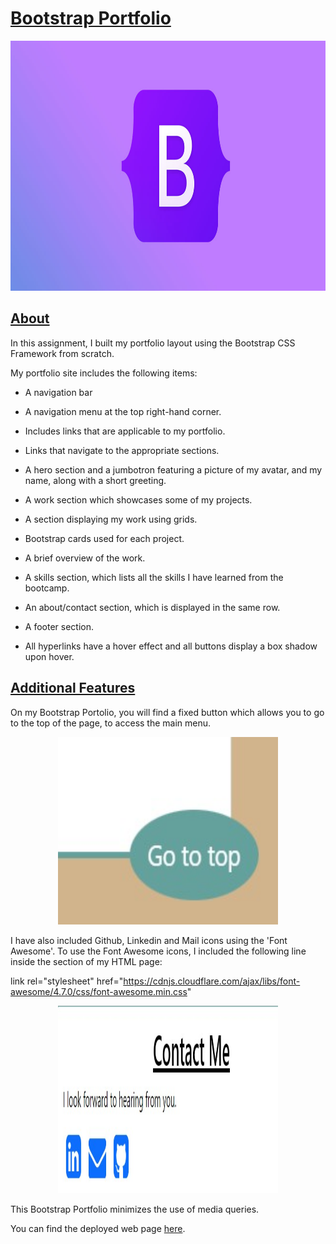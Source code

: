 # <ins>Bootstrap Portfolio</ins><br>

<p align="center">
<img src="images/bootstrap.jpg" width=100% height=400
/p>

## <ins>About</ins>
In this assignment, I built my portfolio layout using the Bootstrap CSS Framework from scratch. <br>

My portfolio site includes the following items:

* A navigation bar

* A navigation menu at the top right-hand corner.

* Includes links that are applicable to my portfolio.

* Links that navigate to the appropriate sections.

* A hero section and a jumbotron featuring a picture of my avatar, and my name, along with a short greeting.
  
* A work section which showcases some of my projects.

* A section displaying my work using grids.

* Bootstrap cards used for each project.

* A brief overview of the work.

* A skills section, which lists all the skills I have learned from the bootcamp.
  
* An about/contact section, which is displayed in the same row.

* A footer section.

* All hyperlinks have a hover effect and all buttons display a box shadow upon hover.

## <ins>Additional Features</ins>
On my Bootstrap Portolio, you will find a fixed button which allows you to go to the top of the page, to access the main menu. 

<p align="center">
<img src="images/go to top button.jpg" width=70%% height=300
/p>
  

I have also included Github, Linkedin and Mail icons using the 'Font Awesome'. To use the Font Awesome icons, I included the following line inside the <head> section of my HTML page:


link rel="stylesheet" href="https://cdnjs.cloudflare.com/ajax/libs/font-awesome/4.7.0/css/font-awesome.min.css"


<p align="center">
<img src="images/icons.jpg" width=70% height=300
/p>


This Bootstrap Portfolio minimizes the use of media queries.

You can find the deployed web page [here](https://hjandu.github.io/Bootstrap-Portfolio/#topOfpage).



